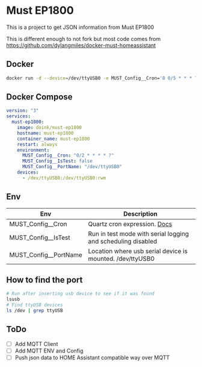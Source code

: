 # Must EP1800

This is a project to get JSON information from Must EP1800

This is different enough to not fork but most code comes from https://github.com/dylangmiles/docker-must-homeassistant

## Docker

```bash
docker run -d --device=/dev/ttyUSB0 -e MUST_Config__Cron='0 0/5 * * * ?' doink/must-ep1800 -e 
```

## Docker Compose

```yaml
version: "3"
services:
  must-ep1800:
    image: doink/must-ep1800
    hostname: must-ep1800
    container_name: must-ep1800
    restart: always
    environment:
      MUST_Config__Cron: "0/2 * * * * ?"
      MUST_Config__IsTest: false
      MUST_Config__PortName: "/dev/ttyUSB0"
    devices:
      - /dev/ttyUSB0:/dev/ttyUSB0:rwm
```

## Env

[quartz]: https://www.quartz-scheduler.net/documentation/quartz-3.x/tutorial/crontriggers.html#example-cron-expressions

| Env                   | Description                                                  |
| --------------------- | ------------------------------------------------------------ |
| MUST_Config__Cron     | Quartz cron expression. [Docs][quartz]                       |
| MUST_Config__IsTest   | Run in test mode with serial logging and scheduling disabled |
| MUST_Config__PortName | Location where usb serial device is mounted. /dev/ttyUSB0    |

## How to find the port

```bash
# Run after inserting usb device to see if it was found
lsusb
# Find ttyUSB devices
ls /dev | grep ttyUSB
```

## ToDo

- [ ] Add MQTT Client
- [ ] Add MQTT ENV and Config
- [ ] Push json data to HOME Assistant compatible way over MQTT